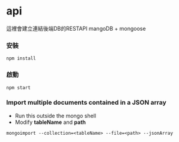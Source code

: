 # api
這裡會建立連結後端DB的RESTAPI
mangoDB + mongoose

### 安裝
```
npm install
```

### 啟動
```
npm start
```

### Import multiple documents contained in a JSON array
- Run this outside the mongo shell
- Modify **tableName** and **path**
```
mongoimport --collection=<tableName> --file=<path> --jsonArray
```
